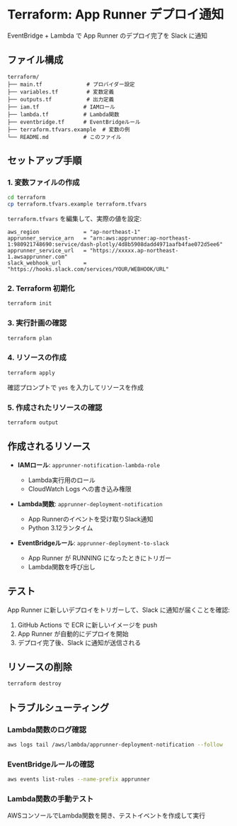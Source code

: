 # Terraform: App Runner デプロイ通知

EventBridge + Lambda で App Runner のデプロイ完了を Slack に通知

## ファイル構成

```
terraform/
├── main.tf              # プロバイダー設定
├── variables.tf         # 変数定義
├── outputs.tf           # 出力定義
├── iam.tf              # IAMロール
├── lambda.tf           # Lambda関数
├── eventbridge.tf      # EventBridgeルール
├── terraform.tfvars.example  # 変数の例
└── README.md           # このファイル
```

## セットアップ手順

### 1. 変数ファイルの作成

```bash
cd terraform
cp terraform.tfvars.example terraform.tfvars
```

`terraform.tfvars` を編集して、実際の値を設定:

```hcl
aws_region              = "ap-northeast-1"
apprunner_service_arn   = "arn:aws:apprunner:ap-northeast-1:980921748690:service/dash-plotly/4d8b5908dadd4971aafb4fae072d5ee6"
apprunner_service_url   = "https://xxxxx.ap-northeast-1.awsapprunner.com"
slack_webhook_url       = "https://hooks.slack.com/services/YOUR/WEBHOOK/URL"
```

### 2. Terraform 初期化

```bash
terraform init
```

### 3. 実行計画の確認

```bash
terraform plan
```

### 4. リソースの作成

```bash
terraform apply
```

確認プロンプトで `yes` を入力してリソースを作成

### 5. 作成されたリソースの確認

```bash
terraform output
```

## 作成されるリソース

- **IAMロール**: `apprunner-notification-lambda-role`
  - Lambda実行用のロール
  - CloudWatch Logs への書き込み権限

- **Lambda関数**: `apprunner-deployment-notification`
  - App Runnerのイベントを受け取りSlack通知
  - Python 3.12ランタイム

- **EventBridgeルール**: `apprunner-deployment-to-slack`
  - App Runner が RUNNING になったときにトリガー
  - Lambda関数を呼び出し

## テスト

App Runner に新しいデプロイをトリガーして、Slack に通知が届くことを確認:

1. GitHub Actions で ECR に新しいイメージを push
2. App Runner が自動的にデプロイを開始
3. デプロイ完了後、Slack に通知が送信される

## リソースの削除

```bash
terraform destroy
```

## トラブルシューティング

### Lambda関数のログ確認

```bash
aws logs tail /aws/lambda/apprunner-deployment-notification --follow
```

### EventBridgeルールの確認

```bash
aws events list-rules --name-prefix apprunner
```

### Lambda関数の手動テスト

AWSコンソールでLambda関数を開き、テストイベントを作成して実行
